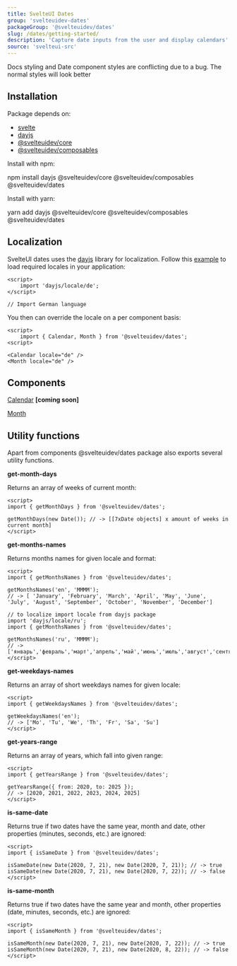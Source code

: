 ```yaml
---
title: SvelteUI Dates
group: 'svelteuidev-dates'
packageGroup: '@svelteuidev/dates'
slug: /dates/getting-started/
description: 'Capture date inputs from the user and display calendars'
source: 'svelteui-src'
---
```


<script>
    import { Alert, Space } from "@svelteuidev/core";
	import { ExclamationTriangle } from 'radix-icons-svelte';
    import { Demo, MonthDemos } from "@svelteuidev/demos";
    import { Heading, CodeBlock } from 'components';
</script>

<Heading />

<Alert icon={ExclamationTriangle} title="WARNING" color="red" variant='filled'>
    Docs styling and Date component styles are conflicting due to a bug. The normal styles will look better
</Alert>

## Installation

Package depends on:

- [svelte](https://www.npmjs.com/package/svelte)
- [dayjs](https://www.npmjs.com/package/dayjs)
- [@svelteuidev/core](https://www.npmjs.com/package/@svelteuidev/core)
- [@svelteuidev/composables](https://www.npmjs.com/package/@svelteuidev/composables)

Install with npm:

<CodeBlock copy>
    npm install dayjs @svelteuidev/core @svelteuidev/composables @svelteuidev/dates
</CodeBlock>

Install with yarn:

<CodeBlock copy>
    yarn add dayjs @svelteuidev/core @svelteuidev/composables @svelteuidev/dates
</CodeBlock>

## Localization

SvelteUI dates uses the [dayjs](https://day.js.org/) library for localization. Follow this [example](https://day.js.org/docs/en/i18n/loading-into-nodejs) to load required locales in your application:

```svelte
<script>
	import 'dayjs/locale/de';
</script>

// Import German language
```

You then can override the locale on a per component basis:

```svelte
<script>
    import { Calendar, Month } from '@svelteuidev/dates';
<script>

<Calendar locale="de" />
<Month locale="de" />
```

## Components

[Calendar](/dates/calendar/) **[coming soon]**

[Month](/dates/month/)

<Demo demo={MonthDemos.usage} toggle />

## Utility functions

Apart from components @svelteuidev/dates package also exports several utility functions.

**get-month-days**

Returns an array of weeks of current month:

```svelte
<script>
import { getMonthDays } from '@svelteuidev/dates';

getMonthDays(new Date()); // -> [[7xDate objects] x amount of weeks in current month]
</script>
```

**get-months-names**

Returns months names for given locale and format:

```svelte
<script>
import { getMonthsNames } from '@svelteuidev/dates';

getMonthsNames('en', 'MMMM');
// -> [ 'January', 'February', 'March', 'April', 'May', 'June', 'July', 'August', 'September', 'October', 'November', 'December']

// to localize import locale from dayjs package
import 'dayjs/locale/ru';
import { getMonthsNames } from '@svelteuidev/dates';

getMonthsNames('ru', 'MMMM');
// -> ['январь','февраль','март','апрель','май','июнь','июль','август','сентябрь','октябрь','ноябрь','декабрь']
</script>
```

**get-weekdays-names**

Returns an array of short weekdays names for given locale:

```svelte
<script>
import { getWeekdaysNames } from '@svelteuidev/dates';

getWeekdaysNames('en');
// -> ['Mo', 'Tu', 'We', 'Th', 'Fr', 'Sa', 'Su']
</script>
```

**get-years-range**

Returns an array of years, which fall into given range:

```svelte
<script>
import { getYearsRange } from '@svelteuidev/dates';

getYearsRange({ from: 2020, to: 2025 });
// -> [2020, 2021, 2022, 2023, 2024, 2025]
</script>
```

**is-same-date**

Returns true if two dates have the same year, month and date, other properties (minutes, seconds, etc.) are ignored:

```svelte
<script>
import { isSameDate } from '@svelteuidev/dates';

isSameDate(new Date(2020, 7, 21), new Date(2020, 7, 21)); // -> true
isSameDate(new Date(2020, 7, 21), new Date(2020, 7, 22)); // -> false
</script>
```

**is-same-month**

Returns true if two dates have the same year and month, other properties (date, minutes, seconds, etc.) are ignored:

```svelte
<script>
import { isSameMonth } from '@svelteuidev/dates';

isSameMonth(new Date(2020, 7, 21), new Date(2020, 7, 22)); // -> true
isSameMonth(new Date(2020, 7, 21), new Date(2020, 8, 22)); // -> false
</script>
```
